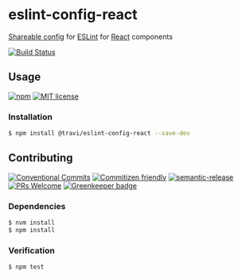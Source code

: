 # eslint-config-react

[Shareable config](https://eslint.org/docs/developer-guide/shareable-configs#shareable-configs)
for [ESLint](https://eslint.org) for [React](https://reactjs.org) components

<!-- status badges -->
[![Build Status][ci-badge]][ci-link]

## Usage

<!-- consumer badges -->
[![npm][npm-badge]][npm-link]
[![MIT license][license-badge]][license-link]

### Installation

```sh
$ npm install @travi/eslint-config-react --save-dev
```

## Contributing

<!-- contribution badges -->
[![Conventional Commits][commit-convention-badge]][commit-convention-link]
[![Commitizen friendly][commitizen-badge]][commitizen-link]
[![semantic-release][semantic-release-badge]][semantic-release-link]
[![PRs Welcome][PRs-badge]][PRs-link]
[![Greenkeeper badge](https://badges.greenkeeper.io/travi/eslint-config-react.svg)](https://greenkeeper.io/)

### Dependencies

```sh
$ nvm install
$ npm install
```

### Verification

```sh
$ npm test
```

[npm-link]: https://www.npmjs.com/package/@travi/eslint-config-react
[npm-badge]: https://img.shields.io/npm/v/@travi/eslint-config-react.svg
[license-link]: LICENSE
[license-badge]: https://img.shields.io/github/license/travi/eslint-config-react.svg
[ci-link]: https://travis-ci.com/travi/eslint-config-react
[ci-badge]: https://img.shields.io/travis/com/travi/eslint-config-react/master.svg
[commit-convention-link]: https://conventionalcommits.org
[commit-convention-badge]: https://img.shields.io/badge/Conventional%20Commits-1.0.0-yellow.svg
[commitizen-link]: http://commitizen.github.io/cz-cli/
[commitizen-badge]: https://img.shields.io/badge/commitizen-friendly-brightgreen.svg
[semantic-release-link]: https://github.com/semantic-release/semantic-release
[semantic-release-badge]: https://img.shields.io/badge/%20%20%F0%9F%93%A6%F0%9F%9A%80-semantic--release-e10079.svg
[PRs-link]: http://makeapullrequest.com
[PRs-badge]: https://img.shields.io/badge/PRs-welcome-brightgreen.svg
